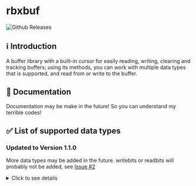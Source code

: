 # rbxbuf 
![Github Releases](https://img.shields.io/github/v/release/ersncerror/rbxbuf
)

## :information_source: Introduction

A buffer library with a built-in cursor for easily reading, writing, clearing and tracking buffers; using its methods, you can work with multiple data types that is supported, and read from or write to the buffer.

## :book: Documentation
Documentation may be make in the future! So you can understand my terrible codes!

## ✅ List of supported data types
### Updated to Version 1.1.0
More data types may be added in the future.
writebits or readbits will probably not be added, see [Issue #2](https://github.com/ersncerror/rbxbuf/issues/2)

<details> 

<summary> Click to see details </summary>

- Int8
- UInt8
- Int16
- UInt16
- Int32
- UInt32
- Float32
- Float64
- String
- Boolean
- Color3
- EnumItem
- Vector3
- Vector2
- CFrame
</details>
